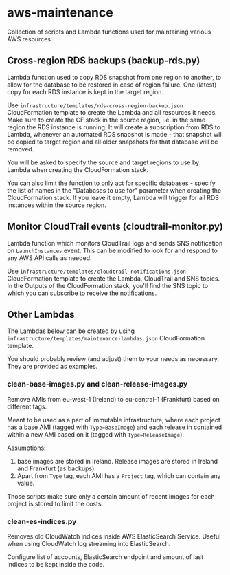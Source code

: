 # aws-maintenance
Collection of scripts and Lambda functions used for maintaining various AWS resources.

## Cross-region RDS backups (backup-rds.py)

Lambda function used to copy RDS snapshot from one region to another, to allow for the database to be restored in case of region failure.
One (latest) copy for each RDS instance is kept in the target region.

Use `infrastructure/templates/rds-cross-region-backup.json` CloudFormation template to create the Lambda and all resources it needs. Make sure to create the CF stack in the source region, i.e. in the same region the RDS instance is running.
It will create a subscription from RDS to Lambda, whenever an automated RDS snapshot is made - that snapshot will be copied to
target region and all older snapshots for that database will be removed.

You will be asked to specify the source and target regions to use by Lambda when creating the CloudFormation stack.

You can also limit the function to only act for specific databases - specify the list of names in the "Databases to use for"
parameter when creating the CloudFormation stack. If you leave it empty, Lambda will trigger for all RDS instances within
the source region.


## Monitor CloudTrail events (cloudtrail-monitor.py)

Lambda function which monitors CloudTrail logs and sends SNS notification on `LaunchInstances` event. 
This can be modified to look for and respond to any AWS API calls as needed.

Use `infrastructure/templates/cloudtrail-notifications.json` CloudFormation template to create the Lambda,
 CloudTrail and SNS topics. In the Outputs of the CloudFormation
stack, you'll find the SNS topic to which you can subscribe to receive the notifications.


## Other Lambdas

The Lambdas below can be created by using `infrastructure/templates/maintenance-lambdas.json` CloudFormation template.

You should probably review (and adjust) them to your needs as necessary. They are provided as examples.

### clean-base-images.py and clean-release-images.py

Remove AMIs from eu-west-1 (Ireland) to eu-central-1 (Frankfurt) based on different tags.

Meant to be used as a part of immutable infrastructure, where each project has a base AMI (tagged with `Type=BaseImage`) and
each release in contained within a new AMI based on it (tagged with `Type=ReleaseImage`). 

Assumptions: 

1. base images are stored in Ireland. Release images are stored in Ireland and Frankfurt (as backups).
1. Apart from `Type` tag, each AMI has a `Project` tag, which can contain any value.

Those scripts make sure only a certain amount of recent images for each project is stored to limit the costs.

### clean-es-indices.py

Removes old CloudWatch indices inside AWS ElasticSearch Service. Useful when using CloudWatch log streaming into ElasticSearch.

Configure list of accounts, ElasticSearch endpoint and amount of last indices to be kept inside the code.
